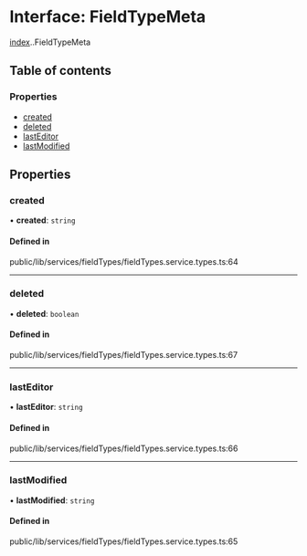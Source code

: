 # Interface: FieldTypeMeta

[index](../wiki/index).[<internal>](../wiki/index.%3Cinternal%3E).FieldTypeMeta

## Table of contents

### Properties

- [created](../wiki/index.%3Cinternal%3E.FieldTypeMeta#created)
- [deleted](../wiki/index.%3Cinternal%3E.FieldTypeMeta#deleted)
- [lastEditor](../wiki/index.%3Cinternal%3E.FieldTypeMeta#lasteditor)
- [lastModified](../wiki/index.%3Cinternal%3E.FieldTypeMeta#lastmodified)

## Properties

### created

• **created**: `string`

#### Defined in

public/lib/services/fieldTypes/fieldTypes.service.types.ts:64

___

### deleted

• **deleted**: `boolean`

#### Defined in

public/lib/services/fieldTypes/fieldTypes.service.types.ts:67

___

### lastEditor

• **lastEditor**: `string`

#### Defined in

public/lib/services/fieldTypes/fieldTypes.service.types.ts:66

___

### lastModified

• **lastModified**: `string`

#### Defined in

public/lib/services/fieldTypes/fieldTypes.service.types.ts:65
